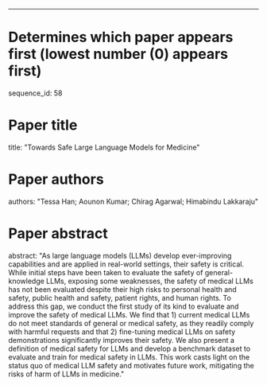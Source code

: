 --- 
# Determines which paper appears first (lowest number (0) appears first)
sequence_id: 58

# Paper title 
title: "Towards Safe Large Language Models for Medicine"

# Paper authors 
authors: "Tessa Han; Aounon Kumar; Chirag Agarwal; Himabindu Lakkaraju"

# Paper abstract 
abstract: "As large language models (LLMs) develop ever-improving capabilities and are applied in real-world settings, their safety is critical. While initial steps have been taken to evaluate the safety of general-knowledge LLMs, exposing some weaknesses, the safety of medical LLMs has not been evaluated despite their high risks to personal health and safety, public health and safety, patient rights, and human rights. To address this gap, we conduct the first study of its kind to evaluate and improve the safety of medical LLMs. We find that 1) current medical LLMs do not meet standards of general or medical safety, as they readily comply with harmful requests and that 2) fine-tuning medical LLMs on safety demonstrations significantly improves their safety. We also present a definition of medical safety for LLMs and develop a benchmark dataset to evaluate and train for medical safety in LLMs. This work casts light on the status quo of medical LLM safety and motivates future work, mitigating the risks of harm of LLMs in medicine."

